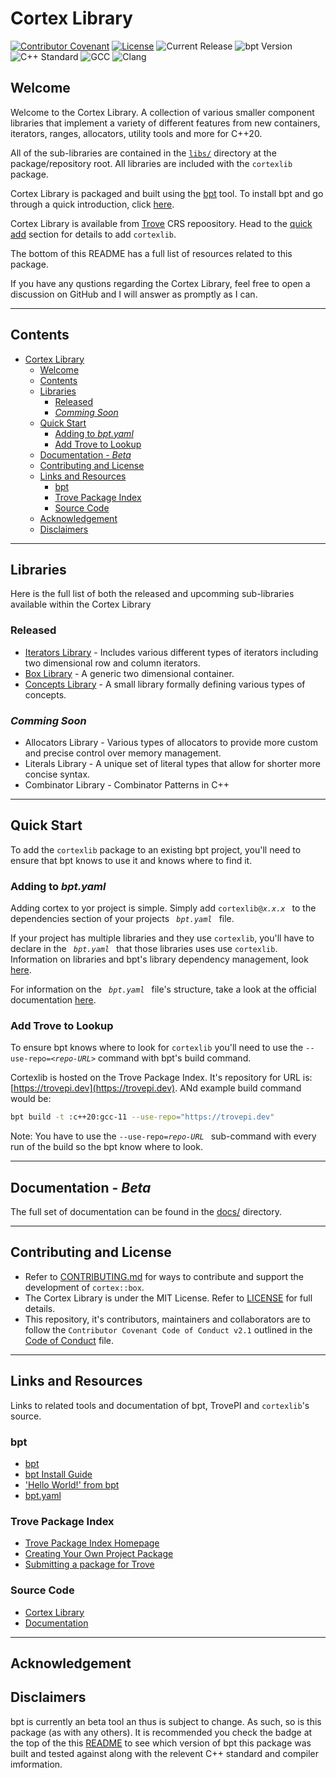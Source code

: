 # Cortex Library

[![Contributor Covenant](https://img.shields.io/badge/Contributor%20Covenant-2.1-4baaaa.svg)](CODE_OF_CONDUCT.md)
[![License](https://img.shields.io/github/license/cortexlib/box)](LICENSE)
![Current Release](https://img.shields.io/github/v/release/oraqlle/cortexlib?include_prereleases)
![bpt Version](https://img.shields.io/badge/bpt%20version%3A-1.0.0--beta--1-blue)
![C++ Standard](https://img.shields.io/badge/C%2B%2B%20Standard-C%2B%2B20-red)
![GCC](https://img.shields.io/badge/GCC-11.1.0-yellow)
![Clang](https://img.shields.io/badge/clang-10.0.0-yellow)

## Welcome

Welcome to the Cortex Library. A collection of various smaller component libraries that implement a variety of different features from new containers, iterators, ranges, allocators, utility tools and more for C++20.

All of the sub-libraries are contained in the [`libs/`](libs/) directory at the package/repository root. All libraries are included with the `cortexlib` package.

Cortex Library is packaged and built using the [bpt](https://bpt.pizza) tool. To install bpt and go through a quick introduction, click [here](https://bpt.pizza/docs/latest/tut/install.html).

Cortex Library is available from [Trove](https://tropepi.dev) CRS repoository. Head to the [quick add](#quick-add) section for details to add `cortexlib`.

The bottom of this README has a full list of resources related to this package.

If you have any qustions regarding the Cortex Library, feel free to open a discussion on GitHub and I will answer as promptly as I can.

---

## Contents

- [Cortex Library](#cortex-library)
  - [Welcome](#welcome)
  - [Contents](#contents)
  - [Libraries](#libraries)
    - [Released](#released)
    - [_Comming Soon_](#comming-soon)
  - [Quick Start](#quick-start)
    - [Adding to _bpt.yaml_](#adding-to-bptyaml)
    - [Add Trove to Lookup](#add-trove-to-lookup)
  - [Documentation - _Beta_](#documentation---beta)
  - [Contributing and License](#contributing-and-license)
  - [Links and Resources](#links-and-resources)
    - [bpt](#bpt)
    - [Trove Package Index](#trove-package-index)
    - [Source Code](#source-code)
  - [Acknowledgement](#acknowledgement)
  - [Disclaimers](#disclaimers)

---

## Libraries

Here is the full list of both the released and upcomming sub-libraries available within the Cortex Library

### Released

- [Iterators Library](libs/iterators/README.md) - Includes various different types of iterators including two dimensional row and column iterators.
- [Box Library](libs/iterators/README.md) - A generic two dimensional container.
- [Concepts Library](libs/concepts/README.md) - A small library formally defining various types of concepts.

[//]: # "### In Beta"
[//]: # "- "

### _Comming Soon_

- Allocators Library - Various types of allocators to provide more custom and precise control over memory management.
- Literals Library - A unique set of literal types that allow for shorter more concise syntax.
- Combinator Library - Combinator Patterns in C++

---

## Quick Start

To add the `cortexlib` package to an existing bpt project, you'll need to ensure that bpt knows to use it and knows where to find it.

### Adding to _bpt.yaml_

Adding cortex to yor project is simple. Simply add `cortexlib@`_`x.x.x`_` ` to the dependencies section of your projects ` `_`bpt.yaml`_` ` file.

If your project has multiple libraries and they use `cortexlib`, you'll have to declare in the ` `_`bpt.yaml`_` ` that those libraries uses use `cortexlib`. Information on libraries and bpt's library dependency management, look [here](https://bpt.pizza/docs/latest/guide/libraries.html).

For information on the ` `_`bpt.yaml`_` ` file's structure, take a look at the official documentation [here](https://bpt.pizza/docs/latest/guide/projects.html#the-project-bpt-yaml-file).

### Add Trove to Lookup

To ensure bpt knows where to look for `cortexlib` you'll need to use the `--use-repo=<`_`repo-URL`_`>` command with bpt's build command.

Cortexlib is hosted on the Trove Package Index. It's repository for URL is: [https://trovepi.dev](https://trovepi.dev). ANd example build command would be:

```sh
bpt build -t :c++20:gcc-11 --use-repo="https://trovepi.dev"
```

Note: You have to use the `--use-repo=`_`repo-URL`_` ` sub-command with every run of the build so the bpt know where to look.

---

## Documentation - _Beta_

The full set of documentation can be found in the [docs/](docs/) directory.

---

## Contributing and License

- Refer to [CONTRIBUTING.md](CONTRIBUTING.md) for ways to contribute and support the development of `cortex::box`.
- The Cortex Library is under the MIT License. Refer to [LICENSE](LICENSE) for full details.
- This repository, it's contributors, maintainers and collaborators are to follow the `Contributor Covenant Code of Conduct v2.1` outlined in the [Code of Conduct](CODE_OF_CONDUCT.md) file.

---

## Links and Resources

Links to related tools and documentation of bpt, TrovePI and `cortexlib`'s source.

### bpt

- [bpt](https://bpt.pizza)
- [bpt Install Guide](https://bpt.pizza/docs/latest/tut/install.html)
- ['Hello World!' from bpt](https://bpt.pizza/docs/latest/tut/hello-world.html)
- [bpt.yaml](https://bpt.pizza/docs/latest/guide/projects.html#the-project-bpt-yaml-file)

### Trove Package Index

- [Trove Package Index Homepage](https://trovepi.dev)
- [Creating Your Own Project Package](https://trovepi.dev)
- [Submitting a package for Trove](https://trovepi.dev)

### Source Code

- [Cortex Library](https://github.com/cortexlib/cortexlib)
- [Documentation](https://github.com/cortexlib/cortexlib)

---

## Acknowledgement

## Disclaimers

bpt is currently an beta tool an thus is subject to change. As such, so is this package (as with any others). It is recommended you check the badge at the top of the this [README](#cortex-library) to see which version of bpt this package was built and tested against along with the relevent C++ standard and compiler imformation.
